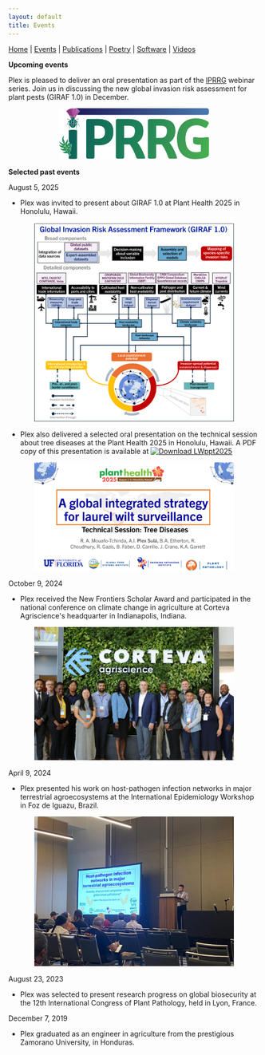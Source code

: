 ```yaml
---
layout: default
title: Events
---
```


<nav>
    <a href="index.html">Home</a> |
    <a href="events.html">Events</a> |
    <a href="publications.html">Publications</a> |
    <a href="poetry.html">Poetry</a> |
    <a href="software.html">Software</a> |
    <a href="videos.html">Videos</a>
</nav>

**Upcoming events**

Plex is pleased to deliver an oral presentation as part of the [IPRRG](https://pestrisk.org/iprrg-2025/) webinar series. Join us in discussing the new global invasion risk assessment for plant pests (GIRAF 1.0)
in December.
<p align="center">
    <img src="iprrg_logo.png" alt="" width="300">
</p>

**Selected past events**

August 5, 2025
 - Plex was invited to present about GIRAF 1.0 at Plant Health 2025 in Honolulu, Hawaii.
 <p align="center">
    <img src="GIRAF1.0.png" alt="" width="400">
</p>

 - Plex also delivered a selected oral presentation on the technical session about tree diseases at the Plant Health 2025 in Honolulu, Hawaii. A PDF copy of this presentation is available at [![Download LWppt2025](https://img.shields.io/badge/Download-LW_ppt-blue?style=for-the-badge&logo=adobe)](LWppt2025.pdf)
<p align="center">
    <img src="LWslide.png" alt="" width="400">
</p>

October 9, 2024
 - Plex received the New Frontiers Scholar Award and participated in the national conference on climate change in agriculture at Corteva Agriscience's headquarter in Indianapolis, Indiana.
<p align="center">
    <img src="Corteva-Plex.jpg" alt="" width="400">
</p>

April 9, 2024
 - Plex presented his work on host-pathogen infection networks in major terrestrial agroecosystems at the International Epidemiology Workshop in Foz de Iguazu, Brazil.
<p align="center">
    <img src="IEW13.jpg" alt="" width="400">
</p>

August 23, 2023
 - Plex was selected to present research progress on global biosecurity at the 12th International Congress of Plant Pathology, held in Lyon, France.

December 7, 2019
 - Plex graduated as an engineer in agriculture from the prestigious Zamorano University, in Honduras.
<p align="center">
    <img src="ZamoranoGrad.jpg" alt="" width="400">
</p>